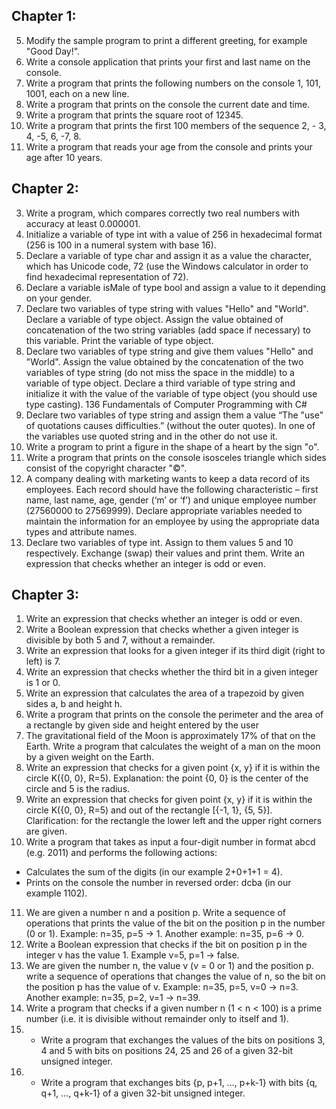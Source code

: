 ## Chapter 1: ##

5. Modify the sample program to print a different greeting, for example 
"Good Day!".
6. Write a console application that prints your first and last name on the 
console.
7. Write a program that prints the following numbers on the console 1, 
101, 1001, each on a new line.
8. Write a program that prints on the console the current date and time.
9. Write a program that prints the square root of 12345.
10. Write a program that prints the first 100 members of the sequence 2, -
3, 4, -5, 6, -7, 8.
11. Write a program that reads your age from the console and prints your 
age after 10 years.  
  


## Chapter 2: ##

3. Write a program, which compares correctly two real numbers with 
accuracy at least 0.000001.
4. Initialize a variable of type int with a value of 256 in
hexadecimal format (256 is 100 in a numeral system with base 16).
5. Declare a variable of type char and assign it as a value the character, 
which has Unicode code, 72 (use the Windows calculator in order to find 
hexadecimal representation of 72).
6. Declare a variable isMale of type bool and assign a value to it depending 
on your gender.
7. Declare two variables of type string with values "Hello" and "World". 
Declare a variable of type object. Assign the value obtained of 
concatenation of the two string variables (add space if necessary) to this 
variable. Print the variable of type object.
8. Declare two variables of type string and give them values "Hello" and 
"World". Assign the value obtained by the concatenation of the two 
variables of type string (do not miss the space in the middle) to a 
variable of type object. Declare a third variable of type string and 
initialize it with the value of the variable of type object (you should use 
type casting).
136 Fundamentals of Computer Programming with C#
9. Declare two variables of type string and assign them a value “The 
"use" of quotations causes difficulties.” (without the outer quotes). 
In one of the variables use quoted string and in the other do not use it.
10. Write a program to print a figure in the shape of a heart by the sign "o".
11. Write a program that prints on the console isosceles triangle which 
sides consist of the copyright character "©".
12. A company dealing with marketing wants to keep a data record of its 
employees. Each record should have the following characteristic – first 
name, last name, age, gender (‘m’ or ‘f’) and unique employee number 
(27560000 to 27569999). Declare appropriate variables needed to 
maintain the information for an employee by using the appropriate data 
types and attribute names.
13. Declare two variables of type int. Assign to them values 5 and 10 
respectively. Exchange (swap) their values and print them.
Write an expression that checks whether an integer is odd or even.  
  


## Chapter 3: ##

1. Write an expression that checks whether an integer is odd or even.
2. Write a Boolean expression that checks whether a given integer is 
divisible by both 5 and 7, without a remainder.
3. Write an expression that looks for a given integer if its third digit (right 
to left) is 7.
4. Write an expression that checks whether the third bit in a given integer 
is 1 or 0.
5. Write an expression that calculates the area of a trapezoid by given 
sides a, b and height h.
6. Write a program that prints on the console the perimeter and the area 
of a rectangle by given side and height entered by the user
7. The gravitational field of the Moon is approximately 17% of that on the 
Earth. Write a program that calculates the weight of a man on the 
moon by a given weight on the Earth.
8. Write an expression that checks for a given point {x, y} if it is within 
the circle K({0, 0}, R=5). Explanation: the point {0, 0} is the center of 
the circle and 5 is the radius.
9. Write an expression that checks for given point {x, y} if it is within the 
circle K({0, 0}, R=5) and out of the rectangle [{-1, 1}, {5, 5}]. 
Clarification: for the rectangle the lower left and the upper right corners 
are given.
10. Write a program that takes as input a four-digit number in format abcd
(e.g. 2011) and performs the following actions:
- Calculates the sum of the digits (in our example 2+0+1+1 = 4).
- Prints on the console the number in reversed order: dcba (in our 
example 1102).
11. We are given a number n and a position p. Write a sequence of 
operations that prints the value of the bit on the position p in the 
number (0 or 1). Example: n=35, p=5 -> 1. Another example: n=35, 
p=6 -> 0.
12. Write a Boolean expression that checks if the bit on position p in the 
integer v has the value 1. Example v=5, p=1 -> false.
13. We are given the number n, the value v (v = 0 or 1) and the position p. 
write a sequence of operations that changes the value of n, so the bit on 
the position p has the value of v. Example: n=35, p=5, v=0 -> n=3. 
Another example: n=35, p=2, v=1 -> n=39.
14. Write a program that checks if a given number n (1 < n < 100) is a 
prime number (i.e. it is divisible without remainder only to itself and 1).
15. * Write a program that exchanges the values of the bits on positions 
3, 4 and 5 with bits on positions 24, 25 and 26 of a given 32-bit unsigned 
integer.
16. * Write a program that exchanges bits {p, p+1, …, p+k-1} with bits {q, 
q+1, …, q+k-1} of a given 32-bit unsigned integer.
